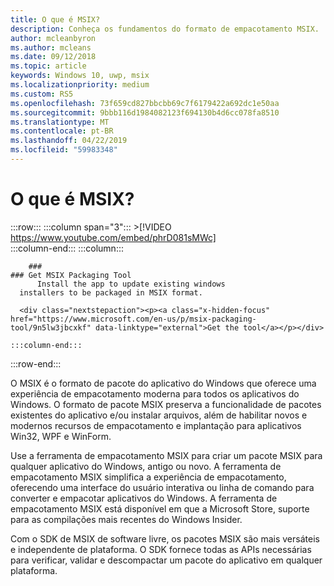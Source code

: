```yaml
---
title: O que é MSIX?
description: Conheça os fundamentos do formato de empacotamento MSIX.
author: mcleanbyron
ms.author: mcleans
ms.date: 09/12/2018
ms.topic: article
keywords: Windows 10, uwp, msix
ms.localizationpriority: medium
ms.custom: RS5
ms.openlocfilehash: 73f659cd827bbcbb69c7f6179422a692dc1e50aa
ms.sourcegitcommit: 9bbb116d1984082123f694130b4d6cc078fa8510
ms.translationtype: MT
ms.contentlocale: pt-BR
ms.lasthandoff: 04/22/2019
ms.locfileid: "59983348"
---
```

# <a name="what-is-msix"></a>O que é MSIX?


 :::row:::
    :::column span="3":::
        >[!VIDEO https://www.youtube.com/embed/phrD081sMWc]      
    :::column-end:::
:::column:::

        ###     
    ### Get MSIX Packaging Tool
          Install the app to update existing windows 
      installers to be packaged in MSIX format.

      <div class="nextstepaction"><p><a class="x-hidden-focus" href="https://www.microsoft.com/en-us/p/msix-packaging-tool/9n5lw3jbcxkf" data-linktype="external">Get the tool</a></p></div>
      
    :::column-end:::
:::row-end:::

O MSIX é o formato de pacote do aplicativo do Windows que oferece uma experiência de empacotamento moderna para todos os aplicativos do Windows. O formato de pacote MSIX preserva a funcionalidade de pacotes existentes do aplicativo e/ou instalar arquivos, além de habilitar novos e modernos recursos de empacotamento e implantação para aplicativos Win32, WPF e WinForm.

Use a ferramenta de empacotamento MSIX para criar um pacote MSIX para qualquer aplicativo do Windows, antigo ou novo. A ferramenta de empacotamento MSIX simplifica a experiência de empacotamento, oferecendo uma interface do usuário interativa ou linha de comando para converter e empacotar aplicativos do Windows. A ferramenta de empacotamento MSIX está disponível em que a Microsoft Store, suporte para as compilações mais recentes do Windows Insider.

Com o SDK de MSIX de software livre, os pacotes MSIX são mais versáteis e independente de plataforma. O SDK fornece todas as APIs necessárias para verificar, validar e descompactar um pacote do aplicativo em qualquer plataforma. 



